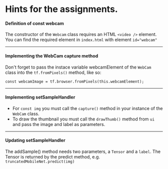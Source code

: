 # Hints for the assignments.

#### Definition of const webcam
The constructor of the ``Webcam`` class requires an HTML ``<video />`` element. 
You can find the required element in ``index.html`` with element ``id="webcam"``

---

#### Implementing the WebCam capture method
Don't forget to pass the instace variable webcamElement of the ``WebCam`` class
into the ``tf.fromPixels()`` method, like so:

  ````
  const webcamImage = tf.browser.fromPixels(this.webcamElement);
  ````  

---

#### Implementing setSampleHandler
* For ``const img`` you must call the ``capture()`` method in your instance of the ``WebCam`` class.
* To draw the thumbnail you must call the ``drawThumb()`` method from ``ui`` and pass the image and label as parameters.

---

#### Updating setSampleHandler
The addSample() method needs two parameters, a ``Tensor`` and a ``label``.
The Tensor is returned by the predict method, e.g. ``truncatedMobileNet.predict(img)`` 
